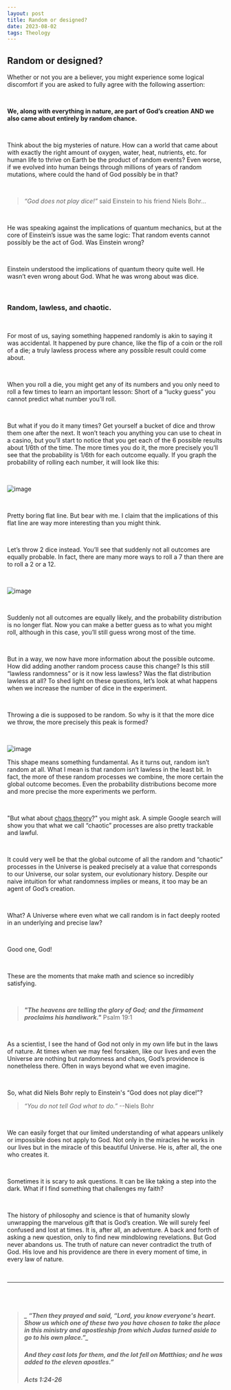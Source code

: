 ```yaml
---
layout: post
title: Random or designed?
date: 2023-08-02 
tags: Theology
---
```

## Random or designed?


Whether or not you are a believer, you might experience some logical discomfort if you are asked to fully agree with the following assertion:

<br>

**We, along with everything in nature, are part of God’s creation**
**AND we also came about entirely by random chance.**

<br>

Think about the big mysteries of nature. How can a world that came about with exactly the right amount of oxygen, water, heat, nutrients, etc. for human life to thrive on Earth be the product of random events? Even worse, if we evolved into human beings through millions of years of random mutations, where could the hand of God possibly be in that?  

<br>

> _“God does not play dice!”_
> said Einstein to his friend Niels Bohr...

<br>

He was speaking against the implications of quantum mechanics, but at the core of Einstein’s issue was the same logic: That random events cannot possibly be the act of God. Was Einstein wrong?

<br>

Einstein understood the implications of quantum theory quite well. He wasn’t even wrong about God. What he was wrong about was dice.  

<br>

### Random, lawless, and chaotic.

<br>

For most of us, saying something happened randomly is akin to saying it was accidental. It happened by pure chance, like the flip of a coin or the roll of a die; a truly lawless process where any possible result could come about. 

<br>

When you roll a die, you might get any of its numbers and you only need to roll a few times to learn an important lesson: Short of a “lucky guess” you cannot predict what number you’ll roll. 

<br>

But what if you do it many times? Get yourself a bucket of dice and throw them one after the next. It won’t teach you anything you can use to cheat in a casino, but you’ll start to notice that you get each of the 6 possible results about 1/6th of the time. The more times you do it, the more precisely you’ll see that the probability is 1/6th for each outcome equally. If you graph the probability of rolling each number, it will look like this:   

<br>

![image](https://github.com/FernandaPsihas/FernandaPsihas.github.io/blob/main/_posts/img/1dice.jpg?raw=true)

<br>

Pretty boring flat line. But bear with me. I claim that the implications of this flat line are way more interesting than you might think. 

<br>

Let’s throw 2 dice instead. You’ll see that suddenly not all outcomes are equally probable. 
In fact, there are many more ways to roll a 7 than there are to roll a 2 or a 12. 

<br>

![image](https://github.com/FernandaPsihas/FernandaPsihas.github.io/blob/main/_posts/img/dice.png?raw=true)

<br>

Suddenly not all outcomes are equally likely, and the probability distribution is no longer flat. Now you can make a better guess as to what you might roll, although in this case, you’ll still guess wrong most of the time. 

<br>

But in a way, we now have more information about the possible outcome. How did adding another random process cause this change? Is this still “lawless randomness” or is it now less lawless? Was the flat distribution lawless at all? To shed light on these questions, let’s look at what happens when we increase the number of dice in the experiment.

<br>

Throwing a die is supposed to be random. So why is it that the more dice we throw, the more precisely this peak is formed?

<br>

![image](https://github.com/FernandaPsihas/FernandaPsihas.github.io/blob/main/_posts/img/myimage.gif?raw=true)

This shape means something fundamental. As it turns out,  random isn’t random at all. What I mean is that random isn’t lawless in the least bit. In fact, the more of these random processes we combine, the more certain the global outcome becomes. Even the probability distributions become more and more precise the more experiments we perform. 

<br>

"But what about [chaos theory](https://en.wikipedia.org/wiki/Chaos_theory)?" you might ask. A simple Google search will show you that what we call “chaotic” processes are also pretty trackable and lawful. 

<br>

It could very well be that the global outcome of all the random and “chaotic” processes in the Universe is peaked precisely at a value that corresponds to our Universe, our solar system, our evolutionary history. Despite our naive intuition for what randomness implies or means, it too may be an agent of God’s creation.

<br>


What? A Universe where even what we call random is in fact deeply rooted in an underlying and precise law? 

<br>

Good one, God!

<br>

These are the moments that make math and science so incredibly satisfying. 

<br>

> **_"The heavens are telling the glory of God;_**
> **_and the firmament proclaims his handiwork."_**
>                                     Psalm 19:1

<br>


As a scientist, I see the hand of God not only in my own life but in the laws of nature. At times when we may feel forsaken, like our lives and even the Universe are nothing but randomness and chaos, God’s providence is nonetheless there. Often in ways beyond what we even imagine.


<br>

So, what did Niels Bohr reply to Einstein's “God does not play dice!”?

> _“You do not tell God what to do.”_
>                         --Niels Bohr


<br>

We can easily forget that our limited understanding of what appears unlikely or impossible does not apply to God. Not only in the miracles he works in our lives but in the miracle of this beautiful Universe. He is, after all, the one who creates it. 

<br>

Sometimes it is scary to ask questions. It can be like taking a step into the dark. What if I find something that challenges my faith? 

<br>

The history of philosophy and science is that of humanity slowly unwrapping the marvelous gift that is God’s creation. We will surely feel confused and lost at times. It is, after all, an adventure. A back and forth of asking a new question, only to find new mindblowing revelations. But God never abandons us. The truth of nature can never contradict the truth of God. His love and his providence are there in every moment of time, in every law of nature. 

<br>

____________________
<br>

<br>

> ##### _ “Then they prayed and said, “Lord, you know everyone's heart. Show us which one of these two you have chosen to take the place in this ministry and apostleship from which Judas turned aside to go to his own place.”_
> ##### _And they cast lots for them, and the lot fell on Matthias; and he was added to the eleven apostles.”_
> ##### ‭‭Acts‬ ‭1‬:‭24‬-‭26‬ ‭





















